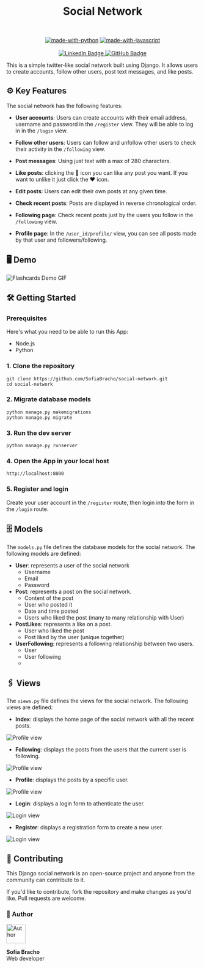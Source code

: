 <div align="center">
  <h1 align="center">Social Network</h1>
</div>
<br/>

<div align="center">

[![made-with-python](https://img.shields.io/badge/Made%20with-Python-1f425f.svg)](https://www.python.org/)
[![made-with-javascript](https://img.shields.io/badge/Made%20with-JavaScript-1f425f.svg)](https://www.javascript.com)
<br/>
<br/>
<a href="https://www.linkedin.com/in/sofiabrach0/">
![LinkedIn Badge](https://img.shields.io/badge/LinkedIn-0A66C2?logo=linkedin&logoColor=fff&style=for-the-badge)
</a>
<a href="https://github.com/SofiaBracho">
![GitHub Badge](https://img.shields.io/badge/GitHub-181717?logo=github&logoColor=fff&style=for-the-badge)
</a>
</div>

This is a simple twitter-like social network built using Django. It allows users to create accounts, follow other users, post text messages, and like posts.

## ⚙️ Key Features

The social network has the following features:
  
- **User accounts**: Users can create accounts with their email address,  username and password in the `/register` view. They will be able to log in in the `/login` view.

- **Follow other users**: Users can follow and unfollow other users to check their activity in the `/following` view.

- **Post messages**: Using just text with a max of 280 characters.

- **Like posts**: clicking the 🤍 icon you can like any post you want. If you want to unlike it just click the ❤️ icon.

- **Edit posts**: Users can edit their own posts at any given time.

- **Check recent posts**: Posts are displayed in reverse chronological order.

- **Following page**: Check recent posts just by the users you follow in the `/following` view.
  
- **Profile page**: In the `/user_id/profile/` view, you can see all posts  made by that user and followers/following.


## 🖥️ Demo

![Flashcards Demo GIF](https://github.com/SofiaBracho/social-network/blob/master/network/static/demo.gif)


## 🛠️ Getting Started

### Prerequisites

Here's what you need to be able to run this App:

- Node.js
- Python

### 1. Clone the repository

```shell
git clone https://github.com/SofiaBracho/social-network.git
cd social-network
```

### 2. Migrate database models

```shell
python manage.py makemigrations
python manage.py migrate
```

### 3. Run the dev server

```shell
python manage.py runserver
```

### 4. Open the App in your local host

```shell
http://localhost:8000
```

### 5. Register and login

Create your user account in the `/register` route, then login into the form in the `/login` route.


## 🗄️ Models

The `models.py` file defines the database models for the social network. The following models are defined:

- **User**: represents a user of the social network
  - Username
  - Email
  - Password
- **Post**: represents a post on the social network. 
  - Content of the post
  - User who posted it
  - Date and time posted
  - Users who liked the post (many to many relationship with User)
- **PostLikes**: represents a like on a post.
  - User who liked the post
  - Post liked by the user (unique together)
- **UserFollowing**: represents a following relationship between two users. 
  - User
  - User following
  - 

## 🖇️ Views
The `views.py` file defines the views for the social network. The following views are defined:

- **Index**: displays the home page of the social network with all the recent posts.

![Profile view](https://github.com/SofiaBracho/social-network/blob/master/network/static/img/home.PNG)

- **Following**: displays the posts from the users that the current user is following.

![Profile view](https://github.com/SofiaBracho/social-network/blob/master/network/static/img/following.PNG)

- **Profile**: displays the posts by a specific user.

![Profile view](https://github.com/SofiaBracho/social-network/blob/master/network/static/img/profile.PNG)

- **Login**: displays a login form to athenticate the user.

![Login view](https://github.com/SofiaBracho/social-network/blob/master/network/static/img/login.PNG)

- **Register**: displays a registration form to create a new user.

![Login view](https://github.com/SofiaBracho/social-network/blob/master/network/static/img/register.PNG)


## 🔀 Contributing

This Django social network is an open-source project and anyone from the community can contribute to it.

If you'd like to contribute, fork the repository and make changes as you'd like. Pull requests are welcome.

### 👥 Author

<a href="https://github.com/SofiaBracho">
  <img src="https://github.com/SofiaBracho/social-network/blob/master/network/static/img/author.PNG" width="50px" alt="Author"/>
</a>

**Sofia Bracho**
<br>
Web developer